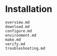 # Installation

```{toctree}
overview.md
download.md
configure.md
environment.md
make.md
verify.md
troubleshooting.md
```
